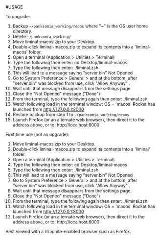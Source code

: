 #USAGE

To upgrade:

1. Backup `~/panksomia_working/repos` where "~" is the OS user home directory.
2. Delete `~/panksomia_working/`
3. Move liminal-macos.zip to your Desktop.
4. Double-click liminal-macos.zip to expand its contents into a 'liminal-macos' folder.
5. Open a terminal (Application > Utilities > Terminal)
6. Type the following then enter:
     cd Desktop/liminal-macos
7. Type the following then enter:
     ./liminal.zsh
8. This will lead to a message saying "server.bin" Not Opened
9. Go to System Preference > General > and at the bottom, after "server.bin" was blocked from use, click "Allow Anyway" .
10. Wait until that message disappears from the settings page.
11. Close the "Not Opened" message ("Done")
12. From the terminal, type the following again then enter:
     ./liminal.zsh
13. Watch following load in the terminal window:
     OS = 'macos'
     Rocket has launched from http://127.0.0.1:8000
14. Restore backup from step 1 to `~/panksomia_working/repos`
15. Launch Firefox (or an alternate web browser), then direct it to the address above, or to:
     http://localhost:8000

First time use (not an upgrade):

1. Move liminal-macos.zip to your Desktop.
2. Double-click liminal-macos.zip to expand its contents into a 'liminal' folder.
3. Open a terminal (Application > Utilities > Terminal)
4. Type the following then enter:
     cd Desktop/liminal-macos
5. Type the following then enter:
     ./liminal.zsh
6. This will lead to a message saying "server.bin" Not Opened
7. Go to System Preference > General > and at the bottom, after "server.bin" was blocked from use, click "Allow Anyway" .
8. Wait until that message disappears from the settings page.
9. Close the "Not Opened" message ("Done")
10. From the terminal, type the following again then enter:
     ./liminal.zsh
11. Watch following load in the terminal window:
     OS = 'macos'
     Rocket has launched from http://127.0.0.1:8000
12. Launch Firefox (or an alternate web browser), then direct it to the address above, or to:
     http://localhost:8000

Best viewed with a Graphite-enabled browser such as Firefox.